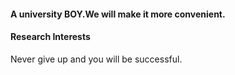 



#### A university BOY.We will make it more convenient. 


#### Research Interests
Never give up and you will be successful.

